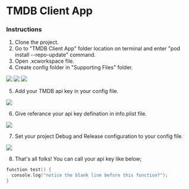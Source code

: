 # TMDB Client App

### Instructions
1. Clone the project.
2. Go to "TMDB Client App" folder location on terminal and enter "pod install --repo-update" command.
3. Open .xcworkspace file.
4. Create config folder in "Supporting Files" folder.
<img src="Instruction\ Assets/instruction_0.jpeg"/>

<img src="Instruction\ Assets/instruction_1.jpeg"/>

<img src="Instruction\ Assets/instruction_2.jpeg"/>
    
5. Add your TMDB api key in your config file.

<img src="Instruction\ Assets/instruction_3.jpeg"/>
    
6. Give referance your api key defination in info.plist file.

<img src="Instruction\ Assets/instruction_4.jpeg"/>
    
7. Set your project Debug and Release configuration to your config file.

<img src="Instruction\ Assets/instruction_5.jpeg"/>
    
8. That's all folks! You can call your api key like below;

```swift
function test() {
  console.log("notice the blank line before this function?");
}
```
